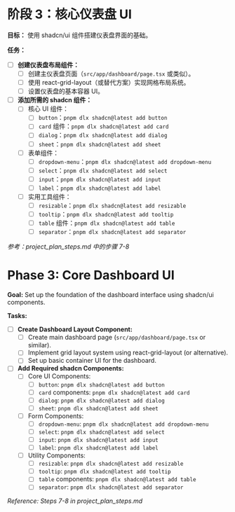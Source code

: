# 阶段 3：核心仪表盘 UI

**目标：** 使用 shadcn/ui 组件搭建仪表盘界面的基础。

**任务：**

*   [ ] **创建仪表盘布局组件：**
    *   [ ] 创建主仪表盘页面（`src/app/dashboard/page.tsx` 或类似）。
    *   [ ] 使用 react-grid-layout（或替代方案）实现网格布局系统。
    *   [ ] 设置仪表盘的基本容器 UI。
*   [ ] **添加所需的 shadcn 组件：**
    *   [ ] 核心 UI 组件：
        *   [ ] `button`：`pnpm dlx shadcn@latest add button`
        *   [ ] `card` 组件：`pnpm dlx shadcn@latest add card`
        *   [ ] `dialog`：`pnpm dlx shadcn@latest add dialog`
        *   [ ] `sheet`：`pnpm dlx shadcn@latest add sheet`
    *   [ ] 表单组件：
        *   [ ] `dropdown-menu`：`pnpm dlx shadcn@latest add dropdown-menu`
        *   [ ] `select`：`pnpm dlx shadcn@latest add select`
        *   [ ] `input`：`pnpm dlx shadcn@latest add input`
        *   [ ] `label`：`pnpm dlx shadcn@latest add label`
    *   [ ] 实用工具组件：
        *   [ ] `resizable`：`pnpm dlx shadcn@latest add resizable`
        *   [ ] `tooltip`：`pnpm dlx shadcn@latest add tooltip`
        *   [ ] `table` 组件：`pnpm dlx shadcn@latest add table`
        *   [ ] `separator`：`pnpm dlx shadcn@latest add separator`

*参考：project_plan_steps.md 中的步骤 7-8*

# Phase 3: Core Dashboard UI

**Goal:** Set up the foundation of the dashboard interface using shadcn/ui components.

**Tasks:**

*   [ ] **Create Dashboard Layout Component:**
    *   [ ] Create main dashboard page (`src/app/dashboard/page.tsx` or similar).
    *   [ ] Implement grid layout system using react-grid-layout (or alternative).
    *   [ ] Set up basic container UI for the dashboard.
*   [ ] **Add Required shadcn Components:**
    *   [ ] Core UI Components:
        *   [ ] `button`: `pnpm dlx shadcn@latest add button`
        *   [ ] `card` components: `pnpm dlx shadcn@latest add card`
        *   [ ] `dialog`: `pnpm dlx shadcn@latest add dialog`
        *   [ ] `sheet`: `pnpm dlx shadcn@latest add sheet`
    *   [ ] Form Components:
        *   [ ] `dropdown-menu`: `pnpm dlx shadcn@latest add dropdown-menu`
        *   [ ] `select`: `pnpm dlx shadcn@latest add select`
        *   [ ] `input`: `pnpm dlx shadcn@latest add input`
        *   [ ] `label`: `pnpm dlx shadcn@latest add label`
    *   [ ] Utility Components:
        *   [ ] `resizable`: `pnpm dlx shadcn@latest add resizable`
        *   [ ] `tooltip`: `pnpm dlx shadcn@latest add tooltip`
        *   [ ] `table` components: `pnpm dlx shadcn@latest add table`
        *   [ ] `separator`: `pnpm dlx shadcn@latest add separator`

*Reference: Steps 7-8 in project_plan_steps.md*
